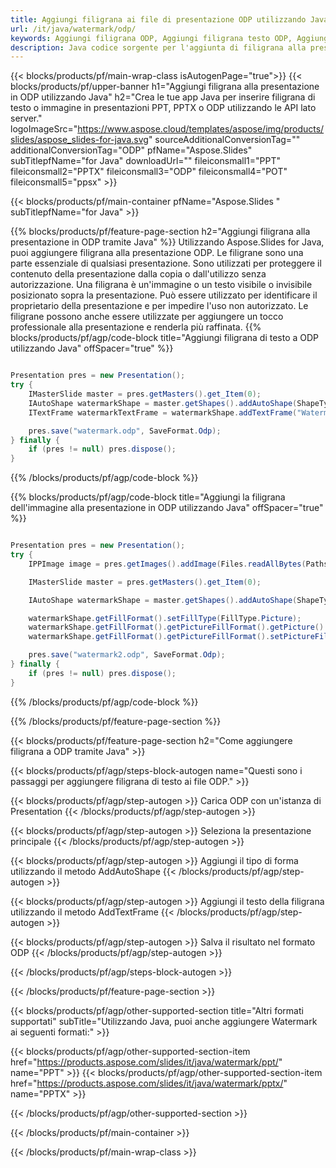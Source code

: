 ```yaml
---
title: Aggiungi filigrana ai file di presentazione ODP utilizzando Java
url: /it/java/watermark/odp/
keywords: Aggiungi filigrana ODP, Aggiungi filigrana testo ODP, Aggiungi filigrana immagine ODP
description: Java codice sorgente per l'aggiunta di filigrana alla presentazione ODP.
---
```


{{< blocks/products/pf/main-wrap-class isAutogenPage="true">}}
{{< blocks/products/pf/upper-banner h1="Aggiungi filigrana alla presentazione in ODP utilizzando Java" h2="Crea le tue app Java per inserire filigrana di testo o immagine in presentazioni PPT, PPTX o ODP utilizzando le API lato server." logoImageSrc="https://www.aspose.cloud/templates/aspose/img/products/slides/aspose_slides-for-java.svg" sourceAdditionalConversionTag="" additionalConversionTag="ODP" pfName="Aspose.Slides" subTitlepfName="for Java" downloadUrl="" fileiconsmall1="PPT" fileiconsmall2="PPTX" fileiconsmall3="ODP" fileiconsmall4="POT" fileiconsmall5="ppsx" >}}

{{< blocks/products/pf/main-container pfName="Aspose.Slides " subTitlepfName="for Java" >}}

{{% blocks/products/pf/feature-page-section  h2="Aggiungi filigrana alla presentazione in ODP tramite Java" %}}
Utilizzando Aspose.Slides for Java, puoi aggiungere filigrana alla presentazione ODP. Le filigrane sono una parte essenziale di qualsiasi presentazione. Sono utilizzati per proteggere il contenuto della presentazione dalla copia o dall'utilizzo senza autorizzazione. Una filigrana è un'immagine o un testo visibile o invisibile posizionato sopra la presentazione. Può essere utilizzato per identificare il proprietario della presentazione e per impedire l'uso non autorizzato. Le filigrane possono anche essere utilizzate per aggiungere un tocco professionale alla presentazione e renderla più raffinata. 
{{% blocks/products/pf/agp/code-block title="Aggiungi filigrana di testo a ODP utilizzando Java" offSpacer="true" %}}

```java

Presentation pres = new Presentation();
try {
    IMasterSlide master = pres.getMasters().get_Item(0);
    IAutoShape watermarkShape = master.getShapes().addAutoShape(ShapeType.Triangle, 0, 0, 0, 0);
    ITextFrame watermarkTextFrame = watermarkShape.addTextFrame("Watermark");

    pres.save("watermark.odp", SaveFormat.Odp);
} finally {
    if (pres != null) pres.dispose();
}
```

{{% /blocks/products/pf/agp/code-block %}}

{{% blocks/products/pf/agp/code-block title="Aggiungi la filigrana dell'immagine alla presentazione in ODP utilizzando Java" offSpacer="true" %}}

```java

Presentation pres = new Presentation();
try {
    IPPImage image = pres.getImages().addImage(Files.readAllBytes(Paths.get("watermark.png")));

    IMasterSlide master = pres.getMasters().get_Item(0);

    IAutoShape watermarkShape = master.getShapes().addAutoShape(ShapeType.Triangle, 0, 0, 100, 100);

    watermarkShape.getFillFormat().setFillType(FillType.Picture);
    watermarkShape.getFillFormat().getPictureFillFormat().getPicture().setImage(image);
    watermarkShape.getFillFormat().getPictureFillFormat().setPictureFillMode(PictureFillMode.Stretch);

    pres.save("watermark2.odp", SaveFormat.Odp);
} finally {
    if (pres != null) pres.dispose();
}
```

{{% /blocks/products/pf/agp/code-block %}}

{{% /blocks/products/pf/feature-page-section %}}

{{< blocks/products/pf/feature-page-section  h2="Come aggiungere filigrana a ODP tramite Java" >}}

{{< blocks/products/pf/agp/steps-block-autogen name="Questi sono i passaggi per aggiungere filigrana di testo ai file ODP." >}}

{{< blocks/products/pf/agp/step-autogen >}}
Carica ODP con un'istanza di Presentation
{{< /blocks/products/pf/agp/step-autogen >}}

{{< blocks/products/pf/agp/step-autogen >}}
Seleziona la presentazione principale
{{< /blocks/products/pf/agp/step-autogen >}}

{{< blocks/products/pf/agp/step-autogen >}}
Aggiungi il tipo di forma utilizzando il metodo AddAutoShape
{{< /blocks/products/pf/agp/step-autogen >}}

{{< blocks/products/pf/agp/step-autogen >}}
Aggiungi il testo della filigrana utilizzando il metodo AddTextFrame
{{< /blocks/products/pf/agp/step-autogen >}}

{{< blocks/products/pf/agp/step-autogen >}}
Salva il risultato nel formato ODP
{{< /blocks/products/pf/agp/step-autogen >}}

{{< /blocks/products/pf/agp/steps-block-autogen >}}

{{< /blocks/products/pf/feature-page-section >}}

{{< blocks/products/pf/agp/other-supported-section title="Altri formati supportati" subTitle="Utilizzando Java, puoi anche aggiungere Watermark ai seguenti formati:" >}}

{{< blocks/products/pf/agp/other-supported-section-item href="https://products.aspose.com/slides/it/java/watermark/ppt/" name="PPT" >}}
{{< blocks/products/pf/agp/other-supported-section-item href="https://products.aspose.com/slides/it/java/watermark/pptx/" name="PPTX" >}}


{{< /blocks/products/pf/agp/other-supported-section >}}

{{< /blocks/products/pf/main-container >}}
    
{{< /blocks/products/pf/main-wrap-class >}}